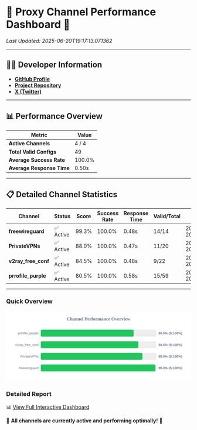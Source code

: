 # 🌟 Proxy Channel Performance Dashboard 🌟

_Last Updated: 2025-06-20T19:17:13.071362_

---

## 👩‍💻 Developer Information

- **[GitHub Profile](https://github.com/4n0nymou3)**  
- **[Project Repository](https://github.com/4n0nymou3/multi-proxy-config-fetcher)**  
- **[X (Twitter)](https://x.com/4n0nymou3)**  

---

## 📊 Performance Overview

| Metric                | Value       |
|-----------------------|-------------|
| **Active Channels**   | 4 / 4       |
| **Total Valid Configs** | 49          |
| **Average Success Rate** | 100.0%      |
| **Average Response Time** | 0.50s       |

---

## 📋 Detailed Channel Statistics

| Channel          | Status     | Score  | Success Rate | Response Time | Valid/Total | Last Success               |
|------------------|------------|--------|--------------|---------------|-------------|----------------------------|
| **freewireguard**  | ✅ Active  | 99.3%  | 100.0% | 0.48s         | 14/14       | 2025-06-20T19:17:13.069135 |
| **PrivateVPNs**  | ✅ Active  | 88.0%  | 100.0% | 0.47s         | 11/20       | 2025-06-20T19:17:12.559926 |
| **v2ray_free_conf**  | ✅ Active  | 84.5%  | 100.0% | 0.48s         | 9/22       | 2025-06-20T19:17:12.053504 |
| **prrofile_purple**  | ✅ Active  | 80.5%  | 100.0% | 0.58s         | 15/59       | 2025-06-20T19:17:11.484397 |

---

### Quick Overview
<div align="center">
  <a href="https://raw.githubusercontent.com/nullluser/NullRepo/refs/heads/main/assets/channel_stats_chart.svg">
    <img src="https://raw.githubusercontent.com/nullluser/NullRepo/refs/heads/main/assets/channel_stats_chart.svg" alt="Source Performance Statistics" width="800">
  </a>
</div>

### Detailed Report
📊 [View Full Interactive Dashboard](https://htmlpreview.github.io/?https://github.com/nullluser/NullRepo/blob/main/assets/performance_report.html)

🎉 **All channels are currently active and performing optimally!** 🎉
